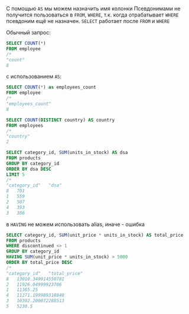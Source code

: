 С помощью `AS` мы можем назначить имя колонки
Псевдонимами не получится пользоваться в `FROM`, `WHERE`, т.к. когда отрабатывает `WHERE` псевдоним ещё не назначен. 
`SELECT` работает после `FROM` и `WHERE`

Обычный запрос:
```SQL
SELECT COUNT(*)
FROM employee
/*
"count"
8
```

с использованием `AS`:
```SQL
SELECT COUNT(*) as employees_count
FROM employee
/* 
"employees_count"
8
```

```SQL
SELECT COUNT(DISTINCT country) AS country
FROM employees
/*
"country"
2
```

```SQL
SELECT category_id, SUM(units_in_stock) AS dsa
FROM products
GROUP BY category_id
ORDER BY dsa DESC
LIMIT 5
/*
"category_id"	"dsa"
8	701
1	559
2	507
4	393
3	386
```

в `HAVING` не можем использовать alias, иначе - ошибка
```SQL
SELECT category_id, SUM(unit_price * units_in_stock) AS total_price
FROM products
WHERE discontinued <> 1
GROUP BY category_id
HAVING SUM(unit_price * units_in_stock) > 5000
ORDER BY total_price DESC
/*
"category_id"	"total_price"
8	13010.349914550781
2	11926.04999923706
1	11365.25
4	11271.199989318848
3	10392.200072288513
5	5230.5
```